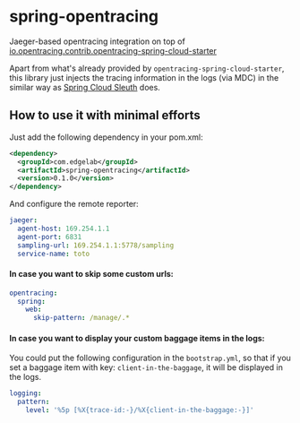 # spring-opentracing

Jaeger-based opentracing integration on top of [io.opentracing.contrib.opentracing-spring-cloud-starter](https://github.com/opentracing-contrib/java-spring-cloud)

Apart from what's already provided by `opentracing-spring-cloud-starter`, this library just injects the tracing information in the logs (via MDC) in the similar way as [Spring Cloud Sleuth](https://github.com/spring-cloud/spring-cloud-sleuth) does.

## How to use it with minimal efforts

Just add the following dependency in your pom.xml:

```xml
<dependency>
  <groupId>com.edgelab</groupId>
  <artifactId>spring-opentracing</artifactId>
  <version>0.1.0</version>
</dependency>
```

And configure the remote reporter:

```yaml
jaeger:
  agent-host: 169.254.1.1
  agent-port: 6831
  sampling-url: 169.254.1.1:5778/sampling
  service-name: toto
```

#### In case you want to skip some custom urls:

```yaml
opentracing:
  spring:
    web:
      skip-pattern: /manage/.*
```

#### In case you want to display your custom baggage items in the logs:

You could put the following configuration in the `bootstrap.yml`,
so that if you set a baggage item with key: `client-in-the-baggage`, it will be displayed in the logs.

```yaml
logging:
  pattern:
    level: '%5p [%X{trace-id:-}/%X{client-in-the-baggage:-}]'
```
